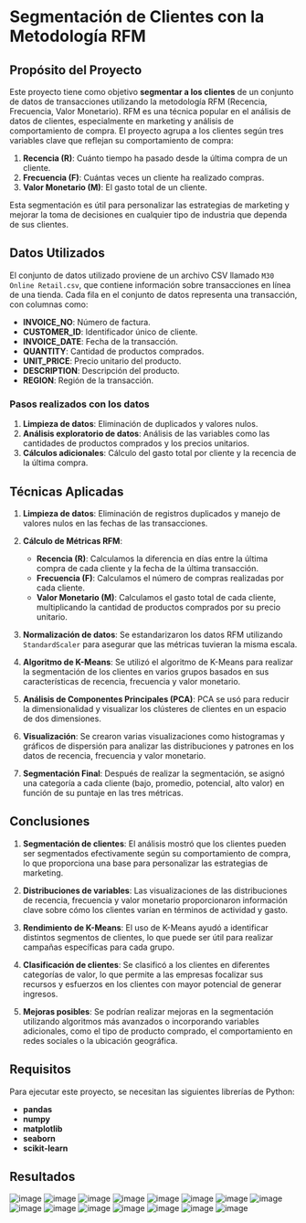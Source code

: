 # Segmentación de Clientes con la Metodología RFM

## Propósito del Proyecto

Este proyecto tiene como objetivo **segmentar a los clientes** de un conjunto de datos de transacciones utilizando la metodología RFM (Recencia, Frecuencia, Valor Monetario). RFM es una técnica popular en el análisis de datos de clientes, especialmente en marketing y análisis de comportamiento de compra. El proyecto agrupa a los clientes según tres variables clave que reflejan su comportamiento de compra:

1. **Recencia (R)**: Cuánto tiempo ha pasado desde la última compra de un cliente.
2. **Frecuencia (F)**: Cuántas veces un cliente ha realizado compras.
3. **Valor Monetario (M)**: El gasto total de un cliente.

Esta segmentación es útil para personalizar las estrategias de marketing y mejorar la toma de decisiones en cualquier tipo de industria que dependa de sus clientes.

## Datos Utilizados

El conjunto de datos utilizado proviene de un archivo CSV llamado `M30 Online Retail.csv`, que contiene información sobre transacciones en línea de una tienda. Cada fila en el conjunto de datos representa una transacción, con columnas como:

- **INVOICE_NO**: Número de factura.
- **CUSTOMER_ID**: Identificador único de cliente.
- **INVOICE_DATE**: Fecha de la transacción.
- **QUANTITY**: Cantidad de productos comprados.
- **UNIT_PRICE**: Precio unitario del producto.
- **DESCRIPTION**: Descripción del producto.
- **REGION**: Región de la transacción.

### Pasos realizados con los datos

1. **Limpieza de datos**: Eliminación de duplicados y valores nulos.
2. **Análisis exploratorio de datos**: Análisis de las variables como las cantidades de productos comprados y los precios unitarios.
3. **Cálculos adicionales**: Cálculo del gasto total por cliente y la recencia de la última compra.

## Técnicas Aplicadas

1. **Limpieza de datos**: Eliminación de registros duplicados y manejo de valores nulos en las fechas de las transacciones.
   
2. **Cálculo de Métricas RFM**:
   - **Recencia (R)**: Calculamos la diferencia en días entre la última compra de cada cliente y la fecha de la última transacción.
   - **Frecuencia (F)**: Calculamos el número de compras realizadas por cada cliente.
   - **Valor Monetario (M)**: Calculamos el gasto total de cada cliente, multiplicando la cantidad de productos comprados por su precio unitario.

3. **Normalización de datos**: Se estandarizaron los datos RFM utilizando `StandardScaler` para asegurar que las métricas tuvieran la misma escala.

4. **Algoritmo de K-Means**: Se utilizó el algoritmo de K-Means para realizar la segmentación de los clientes en varios grupos basados en sus características de recencia, frecuencia y valor monetario.

5. **Análisis de Componentes Principales (PCA)**: PCA se usó para reducir la dimensionalidad y visualizar los clústeres de clientes en un espacio de dos dimensiones.

6. **Visualización**: Se crearon varias visualizaciones como histogramas y gráficos de dispersión para analizar las distribuciones y patrones en los datos de recencia, frecuencia y valor monetario.

7. **Segmentación Final**: Después de realizar la segmentación, se asignó una categoría a cada cliente (bajo, promedio, potencial, alto valor) en función de su puntaje en las tres métricas.

## Conclusiones

1. **Segmentación de clientes**: El análisis mostró que los clientes pueden ser segmentados efectivamente según su comportamiento de compra, lo que proporciona una base para personalizar las estrategias de marketing.

2. **Distribuciones de variables**: Las visualizaciones de las distribuciones de recencia, frecuencia y valor monetario proporcionaron información clave sobre cómo los clientes varían en términos de actividad y gasto.

3. **Rendimiento de K-Means**: El uso de K-Means ayudó a identificar distintos segmentos de clientes, lo que puede ser útil para realizar campañas específicas para cada grupo.

4. **Clasificación de clientes**: Se clasificó a los clientes en diferentes categorías de valor, lo que permite a las empresas focalizar sus recursos y esfuerzos en los clientes con mayor potencial de generar ingresos.

5. **Mejoras posibles**: Se podrían realizar mejoras en la segmentación utilizando algoritmos más avanzados o incorporando variables adicionales, como el tipo de producto comprado, el comportamiento en redes sociales o la ubicación geográfica.

## Requisitos
Para ejecutar este proyecto, se necesitan las siguientes librerías de Python:
- **pandas**
- **numpy**
- **matplotlib**
- **seaborn**
- **scikit-learn**

## Resultados
![image](https://github.com/user-attachments/assets/ae32e5da-a3e1-4e43-b729-a52344d84bb0)
![image](https://github.com/user-attachments/assets/c8ca44e0-f651-4d78-8b20-6989418ff3c4)
![image](https://github.com/user-attachments/assets/aa81c7a3-48bf-45f8-98f2-a34d9616977d)
![image](https://github.com/user-attachments/assets/6794e9e8-c79a-474a-8af1-f3543453e054)
![image](https://github.com/user-attachments/assets/f75c9966-db52-4441-854d-a5ba317f700f)
![image](https://github.com/user-attachments/assets/4d2b6459-634c-4826-b06b-484d320caefd)
![image](https://github.com/user-attachments/assets/5803d52f-5a5c-4777-9ee3-8422cb6df5bb)
![image](https://github.com/user-attachments/assets/3dad6bea-c72c-4c87-aaf7-60a14b4e6fac)
![image](https://github.com/user-attachments/assets/c97f4860-a2d4-44e4-9c50-851d4ee7f8b3)
![image](https://github.com/user-attachments/assets/49d81c86-8609-4eed-ac38-b0ec75580238)
![image](https://github.com/user-attachments/assets/bbb2b766-ed81-41a8-905e-055e867a8514)
![image](https://github.com/user-attachments/assets/e251be60-3af0-48fc-8d33-a9915e5422d8)
![image](https://github.com/user-attachments/assets/85336c7e-adea-4e18-9371-42ec3e45dd49)
![image](https://github.com/user-attachments/assets/b92f7597-993f-4339-b872-ebf7339060cf)
![image](https://github.com/user-attachments/assets/9b8ed8d3-6aaa-4b59-89dd-084aebb8f43b)




